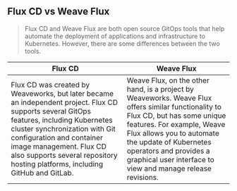 ## Flux CD vs Weave Flux

> Flux CD and Weave Flux are both open source GitOps tools that help
> automate the deployment of applications and infrastructure to
> Kubernetes. However, there are some differences between the two tools.

|Flux CD | Weave Flux |
| ----| ---- |
|Flux CD was created by Weaveworks, but later became an independent project. Flux CD supports several GitOps features, including Kubernetes cluster synchronization with Git configuration and container image management. Flux CD also supports several repository hosting platforms, including GitHub and GitLab.|Weave Flux, on the other hand, is a project by Weaveworks. Weave Flux offers similar functionality to Flux CD, but has some unique features. For example, Weave Flux allows you to automate the update of Kubernetes operators and provides a graphical user interface to view and manage release revisions.|
